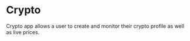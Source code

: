 # Crypto
Crypto app allows a user to create and monitor their crypto profile as well as live prices.
